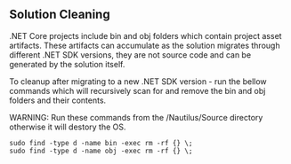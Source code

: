 Solution Cleaning
-----------------

.NET Core projects include bin and obj folders which contain project asset artifacts. These artifacts can accumulate as the solution migrates through different .NET SDK versions, they are not source code and can be generated by the solution itself. 

To cleanup after migrating to a new .NET SDK version - run the bellow commands which will recursively scan for and remove the bin and obj folders and their contents.

WARNING: Run these commands from the /Nautilus/Source directory otherwise it will destory the OS.

	sudo find -type d -name bin -exec rm -rf {} \;
	sudo find -type d -name obj -exec rm -rf {} \;

